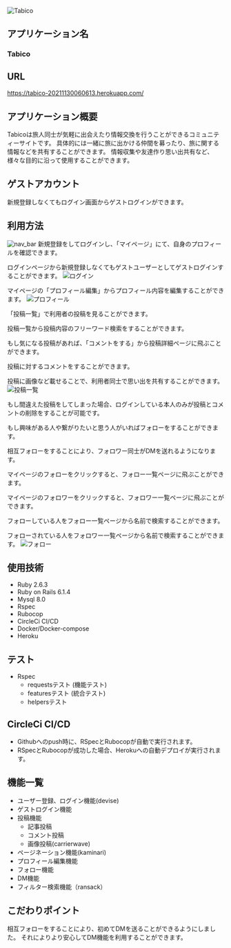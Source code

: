 ![Tabico](https://user-images.githubusercontent.com/83941059/143821617-6e5d425b-1029-470e-9881-4017d63a0aa0.png)
## アプリケーション名

### Tabico


## URL
https://tabico-20211130060613.herokuapp.com/

## アプリケーション概要
Tabicoは旅人同士が気軽に出会えたり情報交換を行うことができるコミュニティーサイトです。  具体的には一緒に旅に出かける仲間を募ったり、旅に関する情報などを共有することができます。  情報収集や友達作り思い出共有など、様々な目的に沿って使用することができます。

## ゲストアカウント
新規登録しなくてもログイン画面からゲストログインができます。

## 利用方法
![nav_bar](https://user-images.githubusercontent.com/83941059/144528064-0bdd7de6-b1f2-4a15-93f3-37c23f2315dc.png)
新規登録をしてログインし、「マイページ」にて、自身のプロフィールを確認できます。

ログインページから新規登録しなくてもゲストユーザーとしてゲストログインすることができます。
![ログイン](https://user-images.githubusercontent.com/83941059/144528432-4fad61e0-2dd3-4ce0-bed2-c556a3fb3f9e.png)

マイページの「プロフィール編集」からプロフィール内容を編集することができます。
![プロフィール](https://user-images.githubusercontent.com/83941059/144528792-d88e0d61-79de-4d1c-9555-1fd05dce3259.png)

「投稿一覧」で利用者の投稿を見ることができます。

投稿一覧から投稿内容のフリーワード検索をすることができます。

もし気になる投稿があれば、「コメントをする」から投稿詳細ページに飛ぶことができます。

投稿に対するコメントをすることができます。

投稿に画像など載せることで、利用者同士で思い出を共有することができます。
![投稿一覧](https://user-images.githubusercontent.com/83941059/144529058-1e552f63-f4bc-4c6b-b040-0480c6042813.png)

もし間違えた投稿をしてしまった場合、ログインしている本人のみが投稿とコメントの削除をすることが可能です。

もし興味がある人や繋がりたいと思う人がいればフォローをすることができます。

相互フォローをすることにより、フォロワー同士がDMを送れるようになります。

マイページのフォローをクリックすると、フォロー一覧ページに飛ぶことができます。

マイページのフォロワーをクリックすると、フォロワー一覧ページに飛ぶことができます。

フォローしている人をフォロー一覧ページから名前で検索することができます。

フォローされている人をフォロワー一覧ページから名前で検索することができます。
![フォロー](https://user-images.githubusercontent.com/83941059/144529610-5e7b93da-82b2-4982-a524-c242a6609e17.png)


## 使用技術
- Ruby 2.6.3
- Ruby on Rails 6.1.4
- Mysql 8.0
- Rspec
- Rubocop
- CircleCi CI/CD
- Docker/Docker-compose
- Heroku

## テスト

- Rspec
    - requestsテスト (機能テスト) 
    - featuresテスト (統合テスト)
    - helpersテスト

## CircleCi CI/CD
- Githubへのpush時に、RSpecとRubocopが自動で実行されます。
- RSpecとRubocopが成功した場合、Herokuへの自動デプロイが実行されます。

## 機能一覧
- ユーザー登録、ログイン機能(devise)
- ゲストログイン機能
- 投稿機能
  - 記事投稿
  - コメント投稿
  - 画像投稿(carrierwave)
- ページネーション機能(kaminari)
- プロフィール編集機能
- フォロー機能
- DM機能
- フィルター検索機能（ransack）

## こだわりポイント
相互フォローをすることにより、初めてDMを送ることができるようにしました。
それによりより安心してDM機能を利用することができます。
